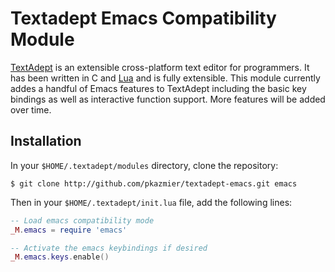 # Textadept Emacs Compatibility Module

[TextAdept][1] is an extensible cross-platform text editor for
programmers.  It has been written in C and [Lua][2] and is fully
extensible.  This module currently addes a handful of Emacs features
to TextAdept including the basic key bindings as well as interactive
function support.  More features will be added over time.

## Installation

In your `$HOME/.textadept/modules` directory, clone the repository:
```
$ git clone http://github.com/pkazmier/textadept-emacs.git emacs
```

Then in your `$HOME/.textadept/init.lua` file, add the following lines:
```lua
-- Load emacs compatibility mode
_M.emacs = require 'emacs'

-- Activate the emacs keybindings if desired
_M.emacs.keys.enable()
```

[1]: http://foicica.com/textadept/
[2]: http://lua.org/
